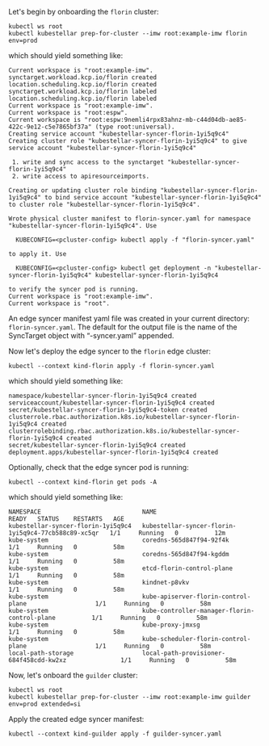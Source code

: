 <!--quickstart-2-apache-example-deployment-c-onboarding-clusters-start-->
Let's begin by onboarding the `florin` cluster:

```shell
kubectl ws root
kubectl kubestellar prep-for-cluster --imw root:example-imw florin env=prod
```

which should yield something like:

``` { .sh .no-copy }
Current workspace is "root:example-imw".
synctarget.workload.kcp.io/florin created
location.scheduling.kcp.io/florin created
synctarget.workload.kcp.io/florin labeled
location.scheduling.kcp.io/florin labeled
Current workspace is "root:example-imw".
Current workspace is "root:espw".
Current workspace is "root:espw:9nemli4rpx83ahnz-mb-c44d04db-ae85-422c-9e12-c5e7865bf37a" (type root:universal).
Creating service account "kubestellar-syncer-florin-1yi5q9c4"
Creating cluster role "kubestellar-syncer-florin-1yi5q9c4" to give service account "kubestellar-syncer-florin-1yi5q9c4"

 1. write and sync access to the synctarget "kubestellar-syncer-florin-1yi5q9c4"
 2. write access to apiresourceimports.

Creating or updating cluster role binding "kubestellar-syncer-florin-1yi5q9c4" to bind service account "kubestellar-syncer-florin-1yi5q9c4" to cluster role "kubestellar-syncer-florin-1yi5q9c4".

Wrote physical cluster manifest to florin-syncer.yaml for namespace "kubestellar-syncer-florin-1yi5q9c4". Use

  KUBECONFIG=<pcluster-config> kubectl apply -f "florin-syncer.yaml"

to apply it. Use

  KUBECONFIG=<pcluster-config> kubectl get deployment -n "kubestellar-syncer-florin-1yi5q9c4" kubestellar-syncer-florin-1yi5q9c4

to verify the syncer pod is running.
Current workspace is "root:example-imw".
Current workspace is "root".
```

An edge syncer manifest yaml file was created in your current directory: `florin-syncer.yaml`. The default for the output file is the name of the SyncTarget object with “-syncer.yaml” appended.

Now let's deploy the edge syncer to the `florin` edge cluster:

  
```shell
kubectl --context kind-florin apply -f florin-syncer.yaml
```

which should yield something like:

``` { .sh .no-copy }
namespace/kubestellar-syncer-florin-1yi5q9c4 created
serviceaccount/kubestellar-syncer-florin-1yi5q9c4 created
secret/kubestellar-syncer-florin-1yi5q9c4-token created
clusterrole.rbac.authorization.k8s.io/kubestellar-syncer-florin-1yi5q9c4 created
clusterrolebinding.rbac.authorization.k8s.io/kubestellar-syncer-florin-1yi5q9c4 created
secret/kubestellar-syncer-florin-1yi5q9c4 created
deployment.apps/kubestellar-syncer-florin-1yi5q9c4 created
```

Optionally, check that the edge syncer pod is running:

```shell
kubectl --context kind-florin get pods -A
```

which should yield something like:

``` { .sh .no-copy }
NAMESPACE                            NAME                                                  READY   STATUS    RESTARTS   AGE
kubestellar-syncer-florin-1yi5q9c4   kubestellar-syncer-florin-1yi5q9c4-77cb588c89-xc5qr   1/1     Running   0          12m
kube-system                          coredns-565d847f94-92f4k                              1/1     Running   0          58m
kube-system                          coredns-565d847f94-kgddm                              1/1     Running   0          58m
kube-system                          etcd-florin-control-plane                             1/1     Running   0          58m
kube-system                          kindnet-p8vkv                                         1/1     Running   0          58m
kube-system                          kube-apiserver-florin-control-plane                   1/1     Running   0          58m
kube-system                          kube-controller-manager-florin-control-plane          1/1     Running   0          58m
kube-system                          kube-proxy-jmxsg                                      1/1     Running   0          58m
kube-system                          kube-scheduler-florin-control-plane                   1/1     Running   0          58m
local-path-storage                   local-path-provisioner-684f458cdd-kw2xz               1/1     Running   0          58m

``` 

Now, let's onboard the `guilder` cluster:

```shell
kubectl ws root
kubectl kubestellar prep-for-cluster --imw root:example-imw guilder env=prod extended=si
```

Apply the created edge syncer manifest:

```shell
kubectl --context kind-guilder apply -f guilder-syncer.yaml
```
<!--quickstart-2-apache-example-deployment-c-onboarding-clusters-end-->